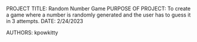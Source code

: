 PROJECT TITLE: Random Number Game 
PURPOSE OF PROJECT: To create a game where a number is randomly generated and the user has to guess it in 3 attempts. 
DATE: 2/24/2023

AUTHORS: kpowkitty
